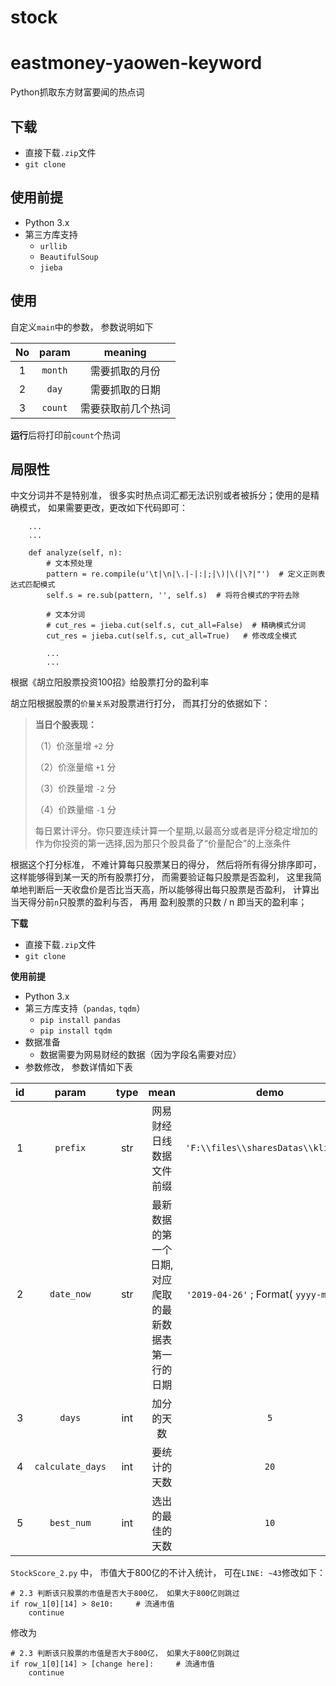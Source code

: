 # stock

# eastmoney-yaowen-keyword
Python抓取东方财富要闻的热点词

## **下载**
- 直接下载`.zip`文件
- `git clone `

## **使用前提**
- Python 3.x
- 第三方库支持
    - `urllib`
    - `BeautifulSoup`
    - `jieba`

## **使用**
自定义`main`中的参数， 参数说明如下

No | param | meaning
:--:|:--:|:--:
1 | `month` | 需要抓取的月份
2 | `day` |  需要抓取的日期
3 | `count` | 需要获取前几个热词

**运行**后将打印前`count`个热词

## **局限性**

中文分词并不是特别准， 很多实时热点词汇都无法识别或者被拆分；使用的是精确模式， 如果需要更改，更改如下代码即可：
```
    ...
    ...

    def analyze(self, n):
        # 文本预处理
        pattern = re.compile(u'\t|\n|\.|-|:|;|\)|\(|\?|"')  # 定义正则表达式匹配模式
        self.s = re.sub(pattern, '', self.s)  # 将符合模式的字符去除

        # 文本分词
        # cut_res = jieba.cut(self.s, cut_all=False)  # 精确模式分词
        cut_res = jieba.cut(self.s, cut_all=True)   # 修改成全模式

        ...
        ...
```



























根据《胡立阳股票投资100招》给股票打分的盈利率


胡立阳根据股票的`价量关系`对股票进行打分， 而其打分的依据如下：

> **当日个股表现：**
> 
>（1）价涨量增 `+2` 分
>
>（2）价涨量缩 `+1` 分
>
>（3）价跌量增 `-2` 分
>
>（4）价跌量缩 `-1` 分
>
> 每日累计评分。你只要连续计算一个星期,以最高分或者是评分稳定增加的作为你投资的第一选择,因为那只个股具备了“价量配合”的上涨条件

根据这个打分标准， 不难计算每只股票某日的得分， 然后将所有得分排序即可， 这样能够得到某一天的所有股票打分， 而需要验证每只股票是否盈利， 这里我简单地判断后一天收盘价是否比当天高，所以能够得出每只股票是否盈利， 计算出当天得分前`n`只股票的盈利与否， 再用 盈利股票的只数 / n 即当天的盈利率；




 **下载**
- 直接下载`.zip`文件
- `git clone `

**使用前提**
- Python 3.x
- 第三方库支持（`pandas`, `tqdm`）
    - `pip install pandas`
    - `pip install tqdm`
- 数据准备
    - 数据需要为网易财经的数据（因为字段名需要对应）
- 参数修改， 参数详情如下表

id | param | type | mean | demo
:--: | :--: | :--: | :--: | :--:
1 | `prefix` | str | 网易财经日线数据文件前缀 | `'F:\\files\\sharesDatas\\kline\\' `
2 | `date_now` |str| 最新数据的第一个日期, 对应爬取的最新数据表第一行的日期 | `'2019-04-26'` ; Format( `yyyy-mm-dd` )
3 | `days` | int | 加分的天数 | `5`
4 | `calculate_days` | int | 要统计的天数 | `20`
5 | `best_num` | int | 选出的最佳的天数 | `10`

`StockScore_2.py` 中， 市值大于800亿的不计入统计， 可在`LINE: ~43`修改如下：
```
# 2.3 判断该只股票的市值是否大于800亿， 如果大于800亿则跳过
if row_1[0][14] > 8e10:     # 流通市值
    continue
```
修改为
```
# 2.3 判断该只股票的市值是否大于800亿， 如果大于800亿则跳过
if row_1[0][14] > [change here]:     # 流通市值
    continue
```
